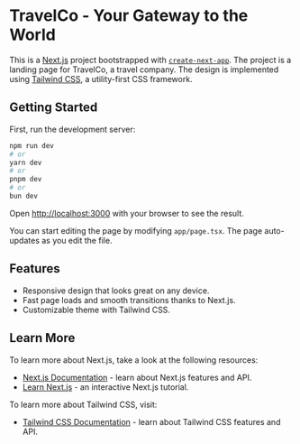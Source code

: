 # TravelCo - Your Gateway to the World

This is a [Next.js](https://nextjs.org/) project bootstrapped with [`create-next-app`](https://github.com/vercel/next.js/tree/canary/packages/create-next-app). The project is a landing page for TravelCo, a travel company. The design is implemented using [Tailwind CSS](https://tailwindcss.com/), a utility-first CSS framework.

## Getting Started

First, run the development server:

```bash
npm run dev
# or
yarn dev
# or
pnpm dev
# or
bun dev
```

Open [http://localhost:3000](http://localhost:3000) with your browser to see the result.

You can start editing the page by modifying `app/page.tsx`. The page auto-updates as you edit the file.

## Features

- Responsive design that looks great on any device.
- Fast page loads and smooth transitions thanks to Next.js.
- Customizable theme with Tailwind CSS.

## Learn More

To learn more about Next.js, take a look at the following resources:

- [Next.js Documentation](https://nextjs.org/docs) - learn about Next.js features and API.
- [Learn Next.js](https://nextjs.org/learn) - an interactive Next.js tutorial.

To learn more about Tailwind CSS, visit:

- [Tailwind CSS Documentation](https://tailwindcss.com/docs) - learn about Tailwind CSS features and API.

